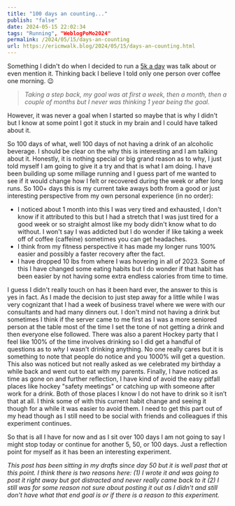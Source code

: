 ```yaml
---
title: "100 days an counting..."
publish: "false"
date: 2024-05-15 22:02:34
tags: "Running", "WeblogPoMo2024"
permalink: /2024/05/15/days-an-counting
url: https://ericmwalk.blog/2024/05/15/days-an-counting.html
---
```


Something I didn't do when I decided to run a [5k a day](https://ericmwalk.blog/2019/09/30/k-a-day.html) was talk about or even mention it. Thinking back I believe I told only one person over coffee one morning. 😉

>*Taking a step back, my goal was at first a week, then a month, then a couple of months but I never was thinking 1 year being the goal.*

However, it was never a goal when I started so maybe that is why I didn't but I know at some point I got it stuck in my brain and I could have talked about it.

So 100 days of what, well 100 days of not having a drink of an alcoholic beverage. I should be clear on the why this is interesting and I am talking about it. Honestly, it is nothing special or big grand reason as to why, I just told myself I am going to give it a try and that is what I am doing. I have been building up some millage running and I guess part of me wanted to see if it would change how I felt or recovered during the week or after long runs. So 100+ days this is my current take aways both from a good or just interesting perspective from my own personal experience (in no order):

- I noticed about 1 month into this I was very tired and exhausted, I don't know if it attributed to this but I had a stretch that I was just tired for a good week or so straight almost like my body didn't know what to do without. I won't say I was addicted but I do wonder if like taking a week off of coffee (caffeine) sometimes you can get headaches.
- I think from my fitness perspective it has made my longer runs 100% easier and possibly a faster recovery after the fact.
- I have dropped 10 lbs from where I was hovering in all of 2023. Some of this I have changed some eating habits but I do wonder if that habit has been easier by not having some extra endless calories from time to time.

I guess I didn't really touch on has it been hard ever, the answer to this is yes in fact. As I made the decision to just step away for a little while I was very cognizant that I had a week of business travel where we were with our consultants and had many dinners out. I don't mind not having a drink but sometimes I think if the server came to me first as I was a more seniored person at the table most of the time I set the tone of not getting a drink and then everyone else followed. There was also a parent Hockey party that I feel like 100% of the time involves drinking so I did get a handful of questions as to *why* I wasn't drinking anything. No one really cares but it is something to note that people do notice and you 1000% will get a question. This also was noticed but not really asked as we celebrated my birthday a while back and went out to eat with my parents. Finally, I have noticed as time as gone on and further reflection, I have kind of avoid the easy pitfall places like hockey "safety meetings" or catching up with someone after work for a drink. Both of those places I know I do not have to drink so it isn’t that at all. I think some of with this current habit change and seeing it though for a while it was easier to avoid them. I need to get this part out of my head though as I still need to be social with friends and colleagues if this experiment continues.

So that is all I have for now and as I sit over 100 days I am not going to say I might stop today or continue for another 5, 50, or 100 days. Just a reflection point for myself as it has been an interesting experiment.

*This post has been sitting in my drafts since day 50 but it is well past that at this point. I think there is two reasons here: (1) I wrote it and was going to post it right away but got distracted and never really came back to it (2) I still was for some reason not sure about posting it out as I didn't and still don't have what that end goal is or if there is a reason to this experiment.*